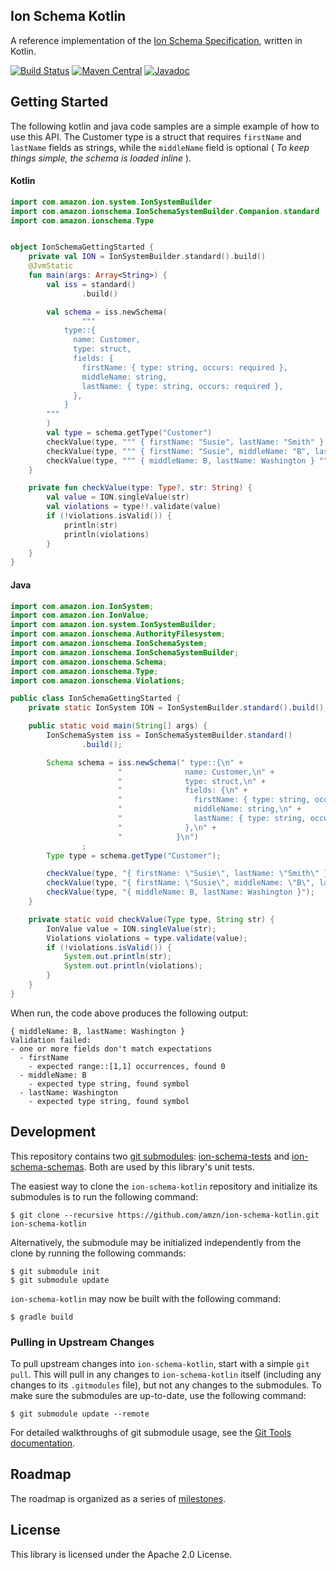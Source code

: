 ## Ion Schema Kotlin

A reference implementation of the [Ion Schema Specification](https://amzn.github.io/ion-schema/docs/spec.html),
written in Kotlin.

[![Build Status](https://travis-ci.org/amzn/ion-schema-kotlin.svg)](https://travis-ci.org/amzn/ion-schema-kotlin)
[![Maven Central](https://maven-badges.herokuapp.com/maven-central/com.amazon.ion/ion-schema-kotlin/badge.svg)](https://maven-badges.herokuapp.com/maven-central/com.amazon.ion/ion-schema-kotlin)
[![Javadoc](https://javadoc-badge.appspot.com/com.amazon.ion/ion-schema-kotlin.svg?label=javadoc)](http://www.javadoc.io/doc/com.amazon.ion/ion-schema-kotlin)

## Getting Started

The following kotlin and java code samples are a simple example of how to use this
API. The Customer type is a struct that requires `firstName` and `lastName` fields as strings, while the
`middleName` field is optional ( *To keep things simple, the schema is loaded
inline* ).

#### Kotlin
```kotlin
import com.amazon.ion.system.IonSystemBuilder
import com.amazon.ionschema.IonSchemaSystemBuilder.Companion.standard
import com.amazon.ionschema.Type


object IonSchemaGettingStarted {
    private val ION = IonSystemBuilder.standard().build()
    @JvmStatic
    fun main(args: Array<String>) {
        val iss = standard()
                .build()

        val schema = iss.newSchema(
                """
            type::{
              name: Customer,
              type: struct,
              fields: {
                firstName: { type: string, occurs: required },
                middleName: string,
                lastName: { type: string, occurs: required },
              },
            }
        """
        )
        val type = schema.getType("Customer")
        checkValue(type, """ { firstName: "Susie", lastName: "Smith" } """)
        checkValue(type, """ { firstName: "Susie", middleName: "B", lastName: "Smith" } """)
        checkValue(type, """ { middleName: B, lastName: Washington } """)
    }

    private fun checkValue(type: Type?, str: String) {
        val value = ION.singleValue(str)
        val violations = type!!.validate(value)
        if (!violations.isValid()) {
            println(str)
            println(violations)
        }
    }
}
```

#### Java
```java
import com.amazon.ion.IonSystem;
import com.amazon.ion.IonValue;
import com.amazon.ion.system.IonSystemBuilder;
import com.amazon.ionschema.AuthorityFilesystem;
import com.amazon.ionschema.IonSchemaSystem;
import com.amazon.ionschema.IonSchemaSystemBuilder;
import com.amazon.ionschema.Schema;
import com.amazon.ionschema.Type;
import com.amazon.ionschema.Violations;

public class IonSchemaGettingStarted {
    private static IonSystem ION = IonSystemBuilder.standard().build();

    public static void main(String[] args) {
        IonSchemaSystem iss = IonSchemaSystemBuilder.standard()
                .build();

        Schema schema = iss.newSchema(" type::{\n" +
                        "              name: Customer,\n" +
                        "              type: struct,\n" +
                        "              fields: {\n" +
                        "                firstName: { type: string, occurs: required },\n" +
                        "                middleName: string,\n" +
                        "                lastName: { type: string, occurs: required },\n" +
                        "              },\n" +
                        "            }\n")
                ;
        Type type = schema.getType("Customer");

        checkValue(type, "{ firstName: \"Susie\", lastName: \"Smith\" }");
        checkValue(type, "{ firstName: \"Susie\", middleName: \"B\", lastName: \"Smith\" }");
        checkValue(type, "{ middleName: B, lastName: Washington }");
    }

    private static void checkValue(Type type, String str) {
        IonValue value = ION.singleValue(str);
        Violations violations = type.validate(value);
        if (!violations.isValid()) {
            System.out.println(str);
            System.out.println(violations);
        }
    }
}
```

When run, the code above produces the following output:
```
{ middleName: B, lastName: Washington }
Validation failed:
- one or more fields don't match expectations
  - firstName
    - expected range::[1,1] occurrences, found 0
  - middleName: B
    - expected type string, found symbol
  - lastName: Washington
    - expected type string, found symbol
```

## Development
This repository contains two [git submodules](https://git-scm.com/docs/git-submodule):
[ion-schema-tests](https://github.com/amzn/ion-schema-tests)
and [ion-schema-schemas](https://github.com/amzn/ion-schema-schemas).
Both are used by this library's unit tests.

The easiest way to clone the `ion-schema-kotlin` repository and initialize its submodules
is to run the following command:

```
$ git clone --recursive https://github.com/amzn/ion-schema-kotlin.git ion-schema-kotlin
```

Alternatively, the submodule may be initialized independently from the clone
by running the following commands:

```
$ git submodule init
$ git submodule update
```

`ion-schema-kotlin` may now be built with the following command:

```
$ gradle build
```

### Pulling in Upstream Changes
To pull upstream changes into `ion-schema-kotlin`, start with a simple `git pull`.
This will pull in any changes to `ion-schema-kotlin` itself (including any changes
to its `.gitmodules` file), but not any changes to the submodules.
To make sure the submodules are up-to-date, use the following
command:

```
$ git submodule update --remote
```

For detailed walkthroughs of git submodule usage, see the
[Git Tools documentation](https://git-scm.com/book/en/v2/Git-Tools-Submodules).


## Roadmap

The roadmap is organized as a series of [milestones](https://github.com/amzn/ion-schema-kotlin/milestones?direction=asc&sort=due_date&state=open).

## License

This library is licensed under the Apache 2.0 License. 

